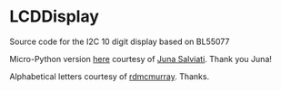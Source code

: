 # LCDDisplay
Source code for the I2C 10 digit display based on BL55077

Micro-Python version [here](https://github.com/antigones/TC_LCDDisplay10_Arduino_micropy) courtesy of [Juna Salviati](https://github.com/antigones). Thank you Juna!

Alphabetical letters courtesy of [rdmcmurray](https://github.com/rdmcmurray). Thanks.
